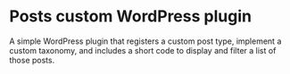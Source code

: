 # Posts custom WordPress plugin

A simple WordPress plugin that registers a custom post type, implement a custom taxonomy, and
includes a short code to display and filter a list of those posts.

